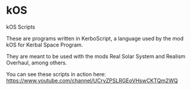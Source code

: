 # kOS
kOS Scripts

These are programs written in KerboScript, a language used by the mod kOS for Kerbal Space Program.

They are meant to be used with the mods Real Solar System and Realism Overhaul, among others.

You can see these scripts in action here: https://www.youtube.com/channel/UCryZPSLRGEoVHswCKTQm2WQ